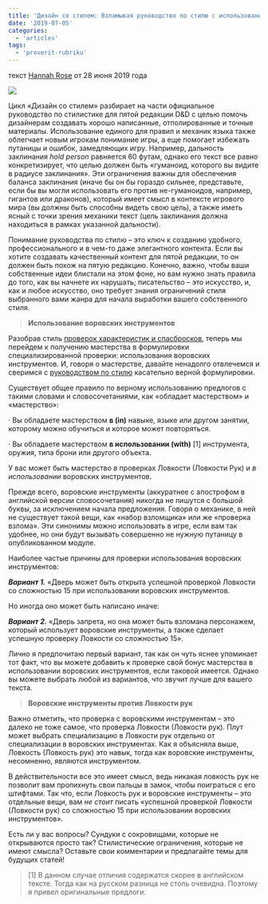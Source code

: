 ```yaml
---
title: 'Дизайн со стилем: Взламывая руководство по стилю с использованием воровских инструментов'
date: '2019-07-05'
categories:
  - 'articles'
tags:
  - 'proverit-rubriku'
---
```


текст [Hannah Rose](https://vk.com/away.php?to=http%3A%2F%2Fkoboldpress.com%2Fauthor%2F%3Fauthorname%3DHannah%2520Rose&cc_key=) от 28 июня 2019 года

![](https://pp.userapi.com/c850636/v850636292/159ad6/95b-pWVbS8c.jpg)

Цикл «Дизайн со стилем» разбирает на части официальное руководство по стилистике для пятой редакции D&D с целью помочь дизайнерам создавать хорошо написанные, отполированные и точные материалы. Использование единого для правил и механик языка также облегчает новым игрокам понимание игры, а еще помогает избежать путаницы и ошибок, замедляющих игру. Например, дальность заклинания *hold person* равняется 60 футам, однако его текст все равно конкретизирует, что целью должен быть «гуманоид, которого вы видите в радиусе заклинания». Эти ограничения важны для обеспечения баланса заклинания (иначе бы он бы гораздо сильнее, представьте, если бы вы могли использовать его против не-гуманоидов, например, гигантов или драконов), который имеет смысл в контексте игрового мира (вы должны быть способны видеть свою цель), а также иметь ясный с точки зрения механики текст (цель заклинания должна находиться в рамках указанной дальности).

Понимание руководства по стилю – это ключ к созданию удобного, профессионального и в чем-то даже элегантного контента. Если вы хотите создавать качественный контент для пятой редакции, то он должен быть похож на пятую редакцию. Конечно, важно, чтобы ваши собственные идеи блистали на этом фоне, но вам нужно знать правила до того, как вы начнете их нарушать; писательство – это искусство, и, как и любое искусство, оно требует знания ограничений стиля выбранного вами жанра для начала выработки вашего собственного стиля.

> **Использование воровских инструментов**

Разобрав стиль [проверок характеристик и спасбросков](https://vk.com/away.php?to=https%3A%2F%2Fkoboldpress.com%2Fdesigning-with-style-ability-checks-and-saving-throws%2F&cc_key=), теперь мы перейдем к получению мастерства в формулировки специализированной проверки: использования воровских инструментов. И, говоря о мастерстве, давайте ненадолго отвлечемся и сверимся с [руководством по стилю](https://vk.com/away.php?to=https%3A%2F%2Fwww.dmsguild.com%2Fproduct%2F267467%2FDMs-Guild-Creator-Resource--Style-Guide-Resources&cc_key=) касательно верной формулировки.

Существует общее правило по верному использованию предлогов с такими словами и словосочетаниями, как «обладает мастерством» и «мастерство»:

· Вы обладаете мастерством **в (in)** навыке, языке или другом занятии, которому можно обучиться и которое может повторяться.

· Вы обладаете мастерством **в использовании (with)** \[1\] инструмента, оружия, типа брони или другого объекта.

У вас может быть мастерство *в* проверках Ловкости (Ловкости Рук) и *в использовании* воровских инструментов.

Прежде всего, воровские инструменты (аккуратнее с апострофом в английской версии словосочетания) никогда не пишутся с большой буквы, за исключением начала предложения. Говоря о механике, в ней не существует такой вещи, как «набор взломщика» или же «проверка взлома». Эти синонимы можно использовать в игре, если вам так удобнее, но они будут вызывать совершенно не нужную путаницу в опубликованном модуле.

Наиболее частые причины для проверки использования воровских инструментов:

**_Вариант 1._** «Дверь может быть открыта успешной проверкой Ловкости со сложностью 15 при использовании воровских инструментов.

Но иногда оно может быть написано иначе:

**_Вариант 2._** «Дверь запрета, но она может быть взломана персонажем, который использует воровские инструменты, а также сделает успешную проверку Ловкости со сложностью 15».

Лично я предпочитаю первый вариант, так как он чуть яснее упоминает тот факт, что вы можете добавить к проверке свой бонус мастерства в использовании воровских инструментов, если таковой имеется. Однако вы можете выбрать любой из вариантов, что звучит лучше для вашего текста.

> **Воровские инструменты против Ловкости рук**

Важно отметить, что проверка с воровскими инструментам – это далеко не тоже самое, что проверка Ловкости (Ловкости рук). Плут может выбрать специализацию в Ловкости рук отдельно от специализации в воровских инструментах. Как я объясняла выше, Ловкость (Ловкость рук) это навык, тогда как воровские инструменты, несомненно, являются инструментом.

В действительности все это имеет смысл, ведь никакая ловкость рук не позволит вам пропихнуть свои пальцы в замок, чтобы поиграться с его штифтами. Так что, если Ловкость рук и воровские инструменты – это отдельные вещи, вам *не стоит* писать «успешной проверкой Ловкости (Ловкости рук) со сложностью 15 при использовании воровских инструментов».

Есть ли у вас вопросы? Сундуки с сокровищами, которые не открываются просто так? Стилистические ограничения, которые не имеют смысла? Оставьте свои комментарии и предлагайте темы для будущих статей!

> \[1\] В данном случае отличия содержатся скорее в английском тексте. Тогда как на русском разница не столь очевидна. Поэтому я привел оригинальные предлоги.
